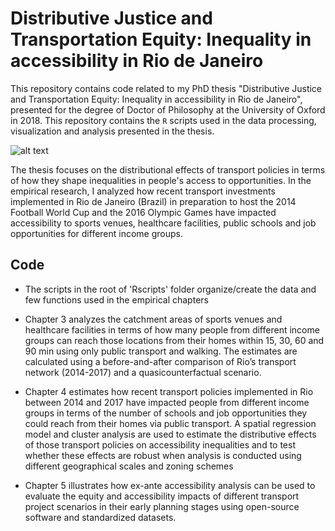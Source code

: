 # Distributive Justice and Transportation Equity: Inequality in accessibility in Rio de Janeiro

This repository contains code related to my PhD thesis "Distributive Justice and Transportation Equity: Inequality in accessibility in Rio de Janeiro", presented for the degree of Doctor of Philosophy at the University of Oxford in 2018. This repository contains the `R` scripts used in the data processing, visualization and analysis presented in the thesis.

![alt text](https://github.com/rafapereirabr/thesis/blob/master/imgs/map1_infra%20legend_compos_north.png)

The thesis focuses on the distributional effects of transport policies in terms of how they shape inequalities in people's access to opportunities. In the empirical research, I analyzed how recent transport investments implemented in Rio de Janeiro (Brazil) in preparation to host the 2014 Football World Cup and the 2016 Olympic Games have impacted accessibility to sports venues, healthcare facilities, public schools and job opportunities for different income groups. 

## Code
* The scripts in the root of 'Rscripts' folder organize/create the data and few functions used in the empirical chapters

* Chapter 3 analyzes the catchment areas of sports venues and healthcare facilities in terms of how many people from different income groups can reach those locations from their homes within 15, 30, 60 and 90 min using only public transport and walking. The estimates are calculated using a before-and-after comparison of Rio’s transport network (2014-2017) and a quasicounterfactual
scenario.

* Chapter 4 estimates how recent transport policies implemented in Rio between 2014 and 2017 have impacted people from different income groups in terms of the number of schools and job opportunities they could reach from their homes via public transport. A spatial regression model and cluster analysis are used to estimate the distributive effects of those transport policies on accessibility inequalities and to test whether these effects are robust when analysis is conducted using different geographical scales and zoning schemes

* Chapter 5 illustrates how ex-ante accessibility analysis can be used to evaluate the equity and accessibility impacts of different transport project scenarios in their early planning stages using open-source software and standardized datasets. 
